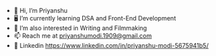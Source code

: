 - 👋 Hi, I’m Priyanshu
- 🖥 I’m currently learning DSA and Front-End Development 
- 💛 I’m also interested in Writing and Filmmaking
- 📫 Reach me at priyanshumodi.1909@gmail.com
- 🔗 Linkedin https://www.linkedin.com/in/priyanshu-modi-5675941b5/

<!---
priyaansshu/priyaansshu is a ✨ special ✨ repository because its `README.md` (this file) appears on your GitHub profile.
You can click the Preview link to take a look at your changes.
--->
